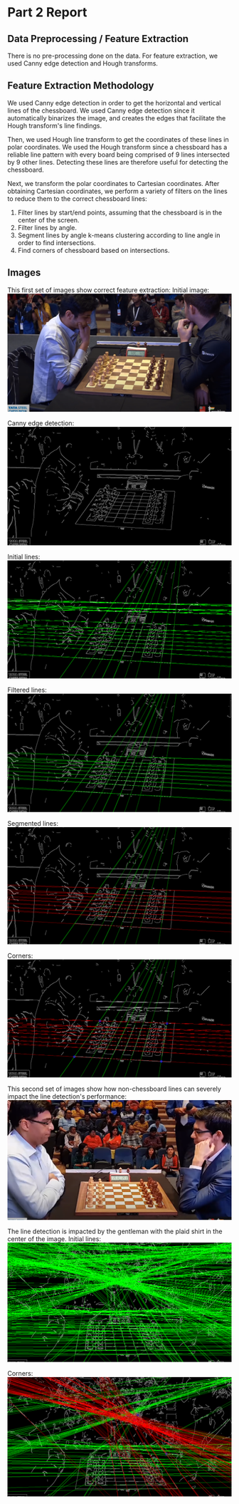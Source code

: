 # Part 2 Report

## Data Preprocessing / Feature Extraction

There is no pre-processing done on the data. For feature extraction, we used Canny edge detection and Hough transforms.

## Feature Extraction Methodology

We used Canny edge detection in order to get the horizontal and vertical lines of the chessboard. We used Canny edge detection since it automatically binarizes the image, and creates the edges that facilitate the Hough transform's line findings.

Then, we used Hough line transform to get the coordinates of these lines in polar coordinates. We used the Hough transform since a chessboard has a reliable line pattern with every board being comprised of 9 lines intersected by 9 other lines. Detecting these lines are therefore useful for detecting the chessboard.

Next, we transform the polar coordinates to Cartesian coordinates. After obtaining Cartesian coordinates, we perform a variety of filters on the lines to reduce them to the correct chessboard lines:

1. Filter lines by start/end points, assuming that the chessboard is in the center of the screen.
2. Filter lines by angle.
3. Segment lines by angle k-means clustering according to line angle in order to find intersections.
4. Find corners of chessboard based on intersections.

## Images
This first set of images show correct feature extraction:
Initial image:
![Initial](report_images/initial.png)

Canny edge detection:
![Canny](report_images/canny.png)

Initial lines:
![Initial lines](report_images/initial_lines.png)

Filtered lines:
![Filtered](report_images/filtered_lines.png)

Segmented lines:
![Segmented](report_images/lines_by_orientation.png)

Corners:
![Corners](report_images/final.png)

This second set of images show how non-chessboard lines can severely impact the line detection's performance:
![Initial](report_images/shirt_initial.png)

The line detection is impacted by the gentleman with the plaid shirt in the center of the image.
Initial lines:
![Initial lines](report_images/shirt_initial_lines.png)

Corners:
![Corners](report_images/shirt_final.png)

